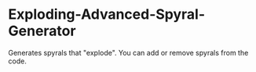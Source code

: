 # Exploding-Advanced-Spyral-Generator
Generates spyrals that "explode".
You can add or remove spyrals from the code.

